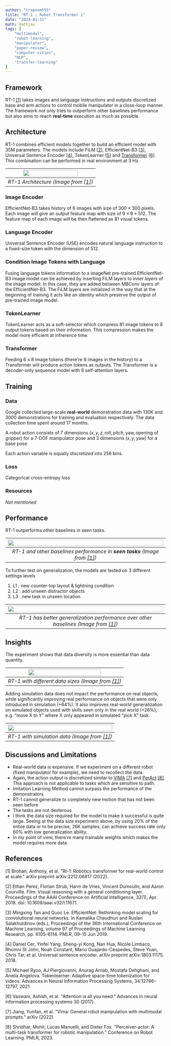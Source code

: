 ```yaml
---
author: "trapoom555"
title: "RT-1 : Robot Transformer 1"
date: "2024-01-31"
math: mathjax
tags: [
    "multimodal",
    "robot-learning",
    "manipulator",
    "paper-review",
    "computer-vision",
    "NLP",
    "transfer-learning"
]
---
```


## Framework

RT-1 [[1]](#1) takes images and language instructions and outputs discretized base and arm actions to control mobile manipulator in a close-loop manner. The framework not only tries to outperform other baselines performance but also aims to reach **real-time** execution as much as possible.

## Architecture

RT-1 combines efficient models together to build an efficient model with 35M parameters. The models include FiLM [[2]](#2), EfficientNet-B3 [[3]](#3), Universal Sentence Encoder [[4]](#4), TokenLearner [[5]](#5) and [Transformer](https://trapoom555.github.io/trapoom555-blog/posts/transformer/) [[6]](#6). This combination can be performed in real environment at $3\ \text{Hz}$.

| <img src="https://github.com/trapoom555/trapoom555-blog/blob/main/static/images/RT1/architecture.png?raw=true" style= "display: block; margin-left: auto; margin-right: auto; width: 80%;"/>|
|:--:| 
| *RT-1 Architecture (Image from [[1]](#1))* |

### Image Encoder

EfficientNet-B3 takes history of 6 images with size of $300 \times 300$ pixels. Each image will give an output feature map with size of $9\times 9 \times 512$. The feature map of each image will be then flattened as $81$ visual tokens.

### Language Encoder

Universal Sentence Encoder (USE) encodes natural language instruction to a fixed-size token with the dimension of $512$.

### Condition Image Tokens with Language

Fusing language tokens information to a imageNet pre-trained EfficientNet-B3 image model can be achieved by inserting FiLM layers to *inner layers* of the image model. In this case, they are added between MBConv layers of the EfficientNet-B3. The FiLM layers are initialized in the way that at the beginning of training it acts like an identity which preserve the output of pre-trained image model.

### TokenLearner

TokenLearner acts as a soft-selector which compress 81 image tokens to 8 output tokens based on their information. This compression makes the model more efficient at infrerence time.

### Transformer

Feeding 6 x 8 image tokens (there're 6 images in the history) to a Transformer will produce action tokens as outputs. The Transformer is a decoder-only sequence model with 8 self-attention layers.


## Training

### Data

Google collected large-scale **real-world** demonstration data with 130K and 3000 demonstrations for training and evaluation respectively. The data collection time spent around 17 months.

A robot action consists of 7 dimensions $(x, y, z, \text{roll}, \text{pitch}, \text{yaw}, \text{opening of gripper})$ for a 7-DOF manipulator pose and 3 dimensions $(x, y, \text{yaw})$ for a base pose

Each action variable is equally *discretized* into 256 bins.

### Loss

Categorical cross-entropy loss

### Resources

*Not mentioned*

## Performance

RT-1 outperforms other baselines in seen tasks.

| <img src="https://github.com/trapoom555/trapoom555-blog/blob/main/static/images/RT1/performance.png?raw=true" style= "display: block; margin-left: auto; margin-right: auto; width: 100%;"/>|
|:--:| 
| *RT-1 and other baselines performance in **seen tasks** (Image from [[1]](#1))* |

To further test on generalization, the models are tested on 3 different settings levels

1. L1 : new counter-top layout & lightning condition
2. L2 : add unseen distractor objects
3. L3 : new task in unseen location

| <img src="https://github.com/trapoom555/trapoom555-blog/blob/main/static/images/RT1/performance_generalize.png?raw=true" style= "display: block; margin-left: auto; margin-right: auto; width: 100%;"/>|
|:--:| 
| *RT-1 has better generalization performance over other baselines (Image from [[1]](#1))* |

## Insights

The experiment shows that data diversity is more essential than data quantity.

| <img src="https://github.com/trapoom555/trapoom555-blog/blob/main/static/images/RT1/insight_data_size.png?raw=true" style= "display: block; margin-left: auto; margin-right: auto; width: 80%;"/>|
|:--:| 
| *RT-1 with different data sizes (Image from [[1]](#1))* |


Adding simulation data does not impact the performance on real objects, while significantly improving real performance on
objects that were only introduced in simulation (+64%). It also improves real-world generalization
on simulated objects used with skills seen only in the real world (+26%), e.g. “move X to Y” where
X only appeared in simulated “pick X” task.

| <img src="https://github.com/trapoom555/trapoom555-blog/blob/main/static/images/RT1/insight_sim.png?raw=true" style= "display: block; margin-left: auto; margin-right: auto; width: 100%;"/>|
|:--:| 
| *RT-1 with simulation data (Image from [[1]](#1))* |

## Discussions and Limitations

- Real-world data is expensive. If we experiment on a different robot (fixed manipulator for example), we need to recollect the data.
- Again, the action output is discretized similar to [VIMA](https://trapoom555.github.io/trapoom555-blog/posts/vima/) [[7]](#7) and [PerAct](https://trapoom555.github.io/trapoom555-blog/posts/peract/) [[8]](#8). This approach is not applicable to tasks which are sensitive to path.
- Imitation Learning Method cannot surpass the performance of the demonstrators
- RT-1 cannot generalize to completely new motion that has not been seen before
- The tasks are not dexterous
- I think the data size required for the model to make it successful is quite large. Seeing at the data size experiment above, by using 20% of the entire data or to be precise, 26K samples, can achieve success rate only 60% with low generalization ability.
- In my point of view, there're many trainable weights which makes the model requires more data.

## References

<a id="1">[1]</a> 
Brohan, Anthony, et al. "Rt-1: Robotics transformer for real-world control at scale." arXiv preprint arXiv:2212.06817 (2022).

<a id="2">[2]</a> 
Ethan Perez, Florian Strub, Harm de Vries, Vincent Dumoulin, and Aaron Courville. Film: Visual
reasoning with a general conditioning layer. Proceedings of the AAAI Conference on Artificial
Intelligence, 32(1), Apr. 2018. doi: 10.1609/aaai.v32i1.11671.

<a id="3">[3]</a> 
Mingxing Tan and Quoc Le. EfficientNet: Rethinking model scaling for convolutional neural networks.
In Kamalika Chaudhuri and Ruslan Salakhutdinov (eds.), Proceedings of the 36th International
Conference on Machine Learning, volume 97 of Proceedings of Machine Learning
Research, pp. 6105–6114. PMLR, 09–15 Jun 2019.

<a id="4">[4]</a> 
Daniel Cer, Yinfei Yang, Sheng-yi Kong, Nan Hua, Nicole Limtiaco, Rhomni St John, Noah Constant,
Mario Guajardo-Cespedes, Steve Yuan, Chris Tar, et al. Universal sentence encoder. arXiv
preprint arXiv:1803.11175, 2018.

<a id="5">[5]</a> 
Michael Ryoo, AJ Piergiovanni, Anurag Arnab, Mostafa Dehghani, and Anelia Angelova. Tokenlearner:
Adaptive space-time tokenization for videos. Advances in Neural Information Processing
Systems, 34:12786–12797, 2021.

<a id="6">[6]</a> 
Vaswani, Ashish, et al. "Attention is all you need." Advances in neural information processing systems 30 (2017).

<a id="7">[7]</a> 
Jiang, Yunfan, et al. "Vima: General robot manipulation with multimodal prompts." arXiv (2022).

<a id="8">[8]</a> 
Shridhar, Mohit, Lucas Manuelli, and Dieter Fox. "Perceiver-actor: A multi-task transformer for robotic manipulation." Conference on Robot Learning. PMLR, 2023.